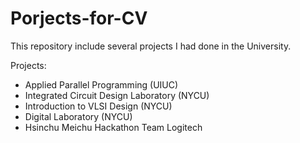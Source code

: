 # Porjects-for-CV
This repository include several projects I had done in the University.

Projects:
* Applied Parallel Programming (UIUC)
* Integrated Circuit Design Laboratory (NYCU) 
* Introduction to VLSI Design (NYCU)
* Digital Laboratory (NYCU)
* Hsinchu Meichu Hackathon Team Logitech
